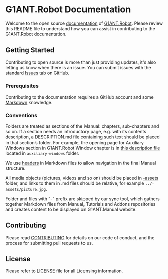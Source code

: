 # G1ANT.Robot Documentation

Welcome to the open source [documentation](https://manual.g1ant.com) of [G1ANT.Robot](https://www.g1ant.com/). Please review this README file to understand how you can assist in contributing to the G1ANT.Robot documentation.

## Getting Started

Contributing to open source is more than just providing updates, it's also letting us know when there is an issue. You can submit issues with the standard [Issues](https://help.github.com/articles/about-issues/) tab on GitHub.

### Prerequisites

Contributing to the documentation requires a GitHub account and some [Markdown](https://guides.github.com/features/mastering-markdown/) knowledge.

### Conventions

Folders are treated as sections of the Manual: chapters, sub-chapters and so on. If a section needs an introductory page, e.g. with its contents description, a DESCRIPTION.md file containing such text should be placed in that section’s folder. For example, the opening page for Auxiliary Windows section in G1ANT.Robot Window chapter is in [this description file](../g1ant.robot-window/auxiliary-windows/DESCRIPTION.md) located in `auxiliary-windows` folder.

We use [headers](https://guides.github.com/features/mastering-markdown/#examples) in Markdown files to allow navigation in the final Manual structure.

All media objects (pictures, videos and so on) should be placed in [-assets](../-assets/) folder, and links to them in .md files should be relative, for example `../-assets/picture.jpg`.

Folder and files with "-" prefix are skipped by our sync tool, which gathers together Markdown files from Manual, Tutorials and Addons repositories and creates content to be displayed on G1ANT.Manual website.

## Contributing

Please read [CONTRIBUTING](CONTRIBUTING.md) for details on our code of conduct, and the process for submitting pull requests to us.

## License

Please refer to [LICENSE](LICENSE) file for all Licensing information.

